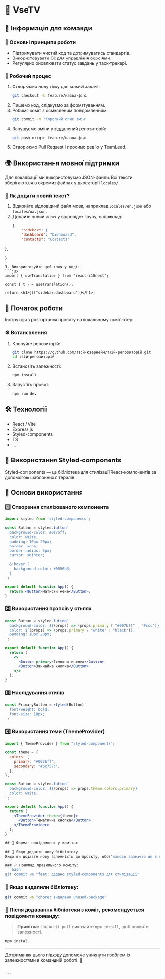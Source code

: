 # 📌 VseTV

## 👥 Інформація для команди

### 📌 Основні принципи роботи
- Підтримувати чистий код та дотримуватись стандартів.
- Використовувати Git для управління версіями.
- Регулярно оновлювати статус завдань у таск-трекері.

### 🔧 Робочий процес
1. Створюємо нову гілку для кожної задачі:
   ```bash
   git checkout -b feature/назва-фічі
   ```
2. Пишемо код, слідкуємо за форматуванням.
3. Робимо коміт з осмисленим повідомленням:
   ```bash
   git commit -m 'Короткий опис змін'
   ```
4. Запушуємо зміни у віддалений репозиторій:
   ```bash
   git push origin feature/назва-фічі
   ```
5. Створюємо Pull Request і просимо рев’ю у TeamLead.

## 🌍 Використання мовної підтримки

Для локалізації ми використовуємо JSON-файли. Всі тексти зберігаються в окремих файлах у директорії `locales/`.

### 🔹 Як додати новий текст?
1. Відкрийте відповідний файл мови, наприклад `locales/en.json` або `locales/ua.json`.
2. Додайте новий ключ у відповідну групу, наприклад:
   ```json
   {
       "sidebar": {
       "dashboard": "Dashboard",
       "contacts": "Contacts"
  },
     
   }
   ```
3. Використовуйте цей ключ у коді:
   ```jsx
   import { useTranslation } from "react-i18next";
   
   const { t } = useTranslation();
   
   return <h1>{t("sidebar.dashboard")}</h1>;
   ```

## 🚀 Початок роботи

Інструкція з розгортання проєкту на локальному комп'ютері.

### ⚙️ Встановлення

1. Клонуйте репозиторій:
   ```bash
   git clone https://github.com/твій-юзернейм/твій-репозиторій.git
   cd твій-репозиторій
   ```
2. Встановіть залежності:
   ```bash
   npm install
   ```
3. Запустіть проєкт:
   ```bash
   npm run dev
   ```


## 🛠 Технології

- React / Vite
- Express.js
- Styled-components
- TS
- ...

## 🎨 Використання Styled-components

Styled-components — це бібліотека для стилізації React-компонентів за допомогою шаблонних літералів.


## 🔹 Основи використання

### 1️⃣ Створення стилізованого компонента
```jsx
import styled from "styled-components";

const Button = styled.button`
  background-color: #007bff;
  color: white;
  padding: 10px 20px;
  border: none;
  border-radius: 5px;
  cursor: pointer;

  &:hover {
    background-color: #0056b3;
  }
`;

export default function App() {
  return <Button>Натисни мене</Button>;
}
```

### 2️⃣ Використання пропсів у стилях

```jsx
const Button = styled.button`
  background-color: ${(props) => (props.primary ? "#007bff" : "#ccc")};
  color: ${(props) => (props.primary ? "white" : "black")};
  padding: 10px 20px;
`;

export default function App() {
  return (
    <>
      <Button primary>Головна кнопка</Button>
      <Button>Звичайна кнопка</Button>
    </>
  );
}
```

### 3️⃣ Наслідування стилів
```jsx
const PrimaryButton = styled(Button)`
  font-weight: bold;
  font-size: 18px;
`;
```

### 4️⃣ Використання теми (ThemeProvider)
```jsx
import { ThemeProvider } from "styled-components";

const theme = {
  colors: {
    primary: "#007bff",
    secondary: "#6c757d",
  },
};

const Button = styled.button`
  background-color: ${(props) => props.theme.colors.primary};
  color: white;
`;

export default function App() {
  return (
    <ThemeProvider theme={theme}>
      <Button>Тематична кнопка</Button>
    </ThemeProvider>
  );
}

## 📌 Формат повідомлень у комітах

## 🔹 Якщо додаєте нову бібліотеку
Якщо ви додаєте нову залежність до проєкту, обов'язково зазначте це в коміті, щоб команда була в курсі та могла оновити залежності.

### ✅ Приклад правильного коміту:
```bash
git commit -m "feat: додано styled-components для стилізації"
```

### 🔄 Якщо видалили бібліотеку:
```bash
git commit -m "chore: видалено unused-package"
```

### 🔽 Після додавання бібліотеки в коміт, рекомендується повідомити команду:
> **Примітка:** Після `git pull` виконайте `npm install`, щоб оновити залежності.

```bash
npm install
```

---
Дотримання цього підходу допоможе уникнути проблем із залежностями в командній роботі. 🚀
```

---
